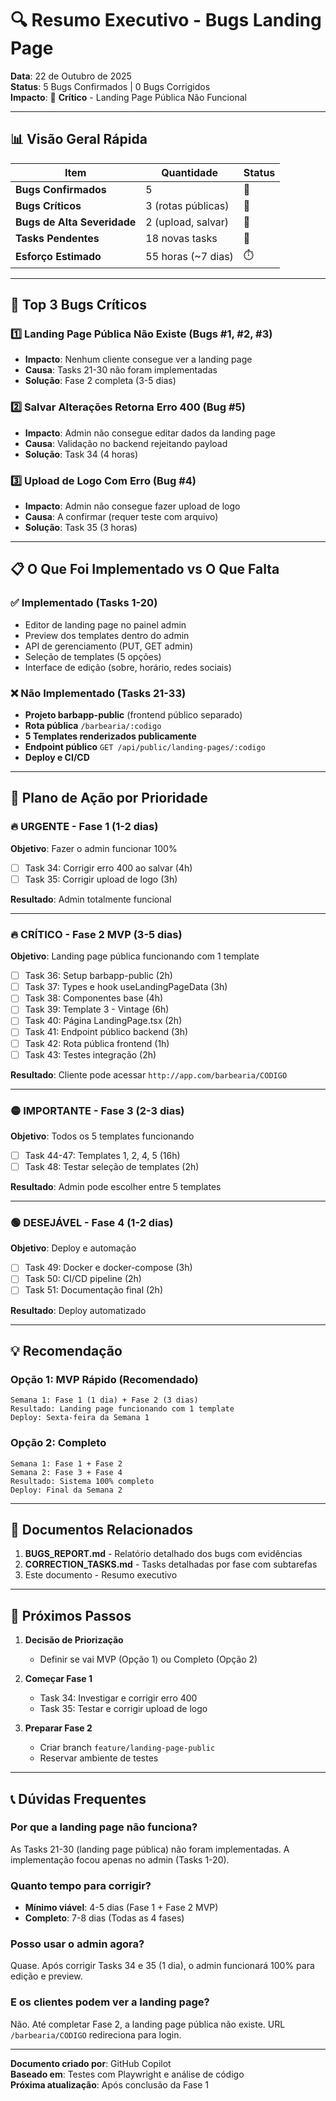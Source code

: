 # 🔍 Resumo Executivo - Bugs Landing Page

**Data**: 22 de Outubro de 2025  
**Status**: 5 Bugs Confirmados | 0 Bugs Corrigidos  
**Impacto**: 🔴 **Crítico** - Landing Page Pública Não Funcional

---

## 📊 Visão Geral Rápida

| Item | Quantidade | Status |
|------|------------|--------|
| **Bugs Confirmados** | 5 | 🔴 |
| **Bugs Críticos** | 3 (rotas públicas) | 🔴 |
| **Bugs de Alta Severidade** | 2 (upload, salvar) | 🔴 |
| **Tasks Pendentes** | 18 novas tasks | 🔴 |
| **Esforço Estimado** | 55 horas (~7 dias) | ⏱️ |

---

## 🔴 Top 3 Bugs Críticos

### 1️⃣ Landing Page Pública Não Existe (Bugs #1, #2, #3)
- **Impacto**: Nenhum cliente consegue ver a landing page
- **Causa**: Tasks 21-30 não foram implementadas
- **Solução**: Fase 2 completa (3-5 dias)

### 2️⃣ Salvar Alterações Retorna Erro 400 (Bug #5)
- **Impacto**: Admin não consegue editar dados da landing page
- **Causa**: Validação no backend rejeitando payload
- **Solução**: Task 34 (4 horas)

### 3️⃣ Upload de Logo Com Erro (Bug #4)
- **Impacto**: Admin não consegue fazer upload de logo
- **Causa**: A confirmar (requer teste com arquivo)
- **Solução**: Task 35 (3 horas)

---

## 📋 O Que Foi Implementado vs O Que Falta

### ✅ Implementado (Tasks 1-20)
- Editor de landing page no painel admin
- Preview dos templates dentro do admin
- API de gerenciamento (PUT, GET admin)
- Seleção de templates (5 opções)
- Interface de edição (sobre, horário, redes sociais)

### ❌ Não Implementado (Tasks 21-33)
- **Projeto barbapp-public** (frontend público separado)
- **Rota pública** `/barbearia/:codigo`
- **5 Templates renderizados publicamente**
- **Endpoint público** `GET /api/public/landing-pages/:codigo`
- **Deploy e CI/CD**

---

## 🎯 Plano de Ação por Prioridade

### 🔥 **URGENTE - Fase 1** (1-2 dias)
**Objetivo**: Fazer o admin funcionar 100%

- [ ] Task 34: Corrigir erro 400 ao salvar (4h)
- [ ] Task 35: Corrigir upload de logo (3h)

**Resultado**: Admin totalmente funcional

---

### 🔥 **CRÍTICO - Fase 2 MVP** (3-5 dias)
**Objetivo**: Landing page pública funcionando com 1 template

- [ ] Task 36: Setup barbapp-public (2h)
- [ ] Task 37: Types e hook useLandingPageData (3h)
- [ ] Task 38: Componentes base (4h)
- [ ] Task 39: Template 3 - Vintage (6h)
- [ ] Task 40: Página LandingPage.tsx (2h)
- [ ] Task 41: Endpoint público backend (3h)
- [ ] Task 42: Rota pública frontend (1h)
- [ ] Task 43: Testes integração (2h)

**Resultado**: Cliente pode acessar `http://app.com/barbearia/CODIGO`

---

### 🟡 **IMPORTANTE - Fase 3** (2-3 dias)
**Objetivo**: Todos os 5 templates funcionando

- [ ] Task 44-47: Templates 1, 2, 4, 5 (16h)
- [ ] Task 48: Testar seleção de templates (2h)

**Resultado**: Admin pode escolher entre 5 templates

---

### 🟢 **DESEJÁVEL - Fase 4** (1-2 dias)
**Objetivo**: Deploy e automação

- [ ] Task 49: Docker e docker-compose (3h)
- [ ] Task 50: CI/CD pipeline (2h)
- [ ] Task 51: Documentação final (2h)

**Resultado**: Deploy automatizado

---

## 💡 Recomendação

### Opção 1: **MVP Rápido** (Recomendado)
```
Semana 1: Fase 1 (1 dia) + Fase 2 (3 dias)
Resultado: Landing page funcionando com 1 template
Deploy: Sexta-feira da Semana 1
```

### Opção 2: **Completo**
```
Semana 1: Fase 1 + Fase 2
Semana 2: Fase 3 + Fase 4
Resultado: Sistema 100% completo
Deploy: Final da Semana 2
```

---

## 📁 Documentos Relacionados

1. **BUGS_REPORT.md** - Relatório detalhado dos bugs com evidências
2. **CORRECTION_TASKS.md** - Tasks detalhadas por fase com subtarefas
3. Este documento - Resumo executivo

---

## 🚀 Próximos Passos

1. **Decisão de Priorização**
   - Definir se vai MVP (Opção 1) ou Completo (Opção 2)
   
2. **Começar Fase 1**
   - Task 34: Investigar e corrigir erro 400
   - Task 35: Testar e corrigir upload de logo
   
3. **Preparar Fase 2**
   - Criar branch `feature/landing-page-public`
   - Reservar ambiente de testes

---

## 📞 Dúvidas Frequentes

### Por que a landing page não funciona?
As Tasks 21-30 (landing page pública) não foram implementadas. A implementação focou apenas no admin (Tasks 1-20).

### Quanto tempo para corrigir?
- **Mínimo viável**: 4-5 dias (Fase 1 + Fase 2 MVP)
- **Completo**: 7-8 dias (Todas as 4 fases)

### Posso usar o admin agora?
Quase. Após corrigir Tasks 34 e 35 (1 dia), o admin funcionará 100% para edição e preview.

### E os clientes podem ver a landing page?
Não. Até completar Fase 2, a landing page pública não existe. URL `/barbearia/CODIGO` redireciona para login.

---

**Documento criado por**: GitHub Copilot  
**Baseado em**: Testes com Playwright e análise de código  
**Próxima atualização**: Após conclusão da Fase 1
